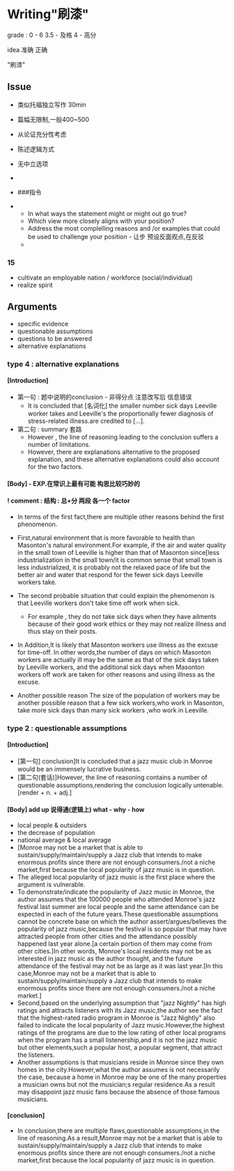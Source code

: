 # Writing"刷漆"

grade : 0 - 6 3.5 - 及格 4 - 高分

idea 准确 正确

"刷漆"

## Issue

* 类似托福独立写作 30min

* 篇幅无限制,一般400~500

* 从论证充分性考虑

* 陈述逻辑方式

* 无中立选项

* ​

* ###指令

* * In what ways the statement might or might out go true?
  * Which view more closely aligns with your position?
  * Address the most complelling reasons and /or examples that could be used to challenge your position - 让步 预设反面观点,在反驳
  * ​

### 15

* cultivate an employable nation / workforce  (social/individual)
* realize spirit 

## Arguments

* specific evidence
* questionable assumptions
* questions to be answered
* alternative explanations

### type 4 : alternative explanations

#### [Introduction]

* 第一句 : 题中说明的conclusion  - 非得分点 注意改写后 信息错误 
  * It is concluded that [名词化] the smaller number sick days Leeville worker takes and Leeville's the proportionally fewer diagnosis of stress-related illness.are credited to [...].
* 第二句 : summary 套路
  * However , the line of reasoning leading to the conclusion suffers a number of limitations.
  * However, there are explanations alternative to the proposed explanation, and these alternative explanations could also account for the two factors.

#### [Body] - EXP.在常识上最有可能 构思比较巧妙的

#### ! comment : 结构 : 总+分 两段 各一个 factor

* In terms of the first fact,there are multiple other reasons behind the first phenomenon.


* First,natural environment that is more favorable to health than Masonton's natural environment.For example, if the air and  water quality in the small town of Leeville is higher than that of Masonton since[less industrialization in the small town/it is common sense that small town is less industrialized, it is probably not the relaxed pace of life but the better air and water that respond for the fewer sick days Leeville workers take.
* The second probable situation that could explain the phenomenon is that Leeville workers  don't take time off work when sick. 
  * For example , they do not take sick days when they have ailments because of their good work ethics or they may not realize illness and thus stay on their posts.
* In Addition,It is likely that Masonton workers use illness as the excuse for time-off. In other words,the number of days on which Masonton workers are actually ill may be the same as that of the sick days taken by Leeville workers, and the additional sick days when Masonton workers off work are taken for other reasons and using illness as the excuse.
* Another possible reason  The size of the population of workers may be another possible reason that a few sick workers,who work in Masonton, take more sick days than many sick workers ,who work in Leeville.


### type 2 : questionable assumptions

#### [Introduction]

* [第一句] conclusion]It is concluded that a jazz music club in Monroe would be an immensely lucrative business.
* [第二句(套话)]However, the line of reasoning contains a number of questionable assumptions,rendering the conclusion logically untenable. [render + n. + adj.]

#### [Body] add up 说得通(逻辑上) what - why - how

* local people & outsiders 
* the decrease of population 
* national average & local average
* [Monroe may not be a market that is able to sustain/supply/maintain/supply a Jazz  club that intends to make enormous profits since there are not enough consumers./not a niche market,first because the local popularity of jazz music is in question.
* The alleged local popularity of jazz music is the first place where the argument is vulnerable.
* To demonstrate/indicate the popularity of Jazz music in Monroe, the author assumes that the 100000 people who attended Monroe's jazz festival last summer are local people and the same attendance can be expected in each of the future years.These questionable assumptions cannot be concrete base on which the author assert/argues/believes the popularity of jazz music,because the festival is so popular that may have attracted people from other cities and the attendance possibly happened last year alone.[a certain portion of them may come from other cities.]In other words, Monroe's local residents may not be as interested in jazz music as the author thought, and the future attendance of the festival may not be as large as it was last year.[In this case,Monroe may not be a market that is able to sustain/supply/maintain/supply a Jazz  club that intends to make enormous profits since there are not enough consumers./not a niche market.]
* Second,based on the underlying assumption that "jazz Nightly" has high ratings and attracts listeners with its Jazz music,the author see the fact that the highest-rated radio program in Monroe is "Jazz Nightly" also failed to indicate the local popularity of Jazz music.However,the highest ratings of the programs are due to the low rating of other local programs when the program has a small listenership,and it is not the jazz music but other elements,such a popular host, a popular segment, that attract the listeners.
* Another assumptions is that musicians reside in Monroe since they own homes in the city.However,what the author assumes is not necessarily the case, because a home in Monroe  may be one of the many properties  a musician owns but not the musician;s regular residence.As a result may disappoint jazz music fans because the absence of those famous musicians.

#### [conclusion]

* In conclusion,there are multiple flaws,questionable assumptions,in the line of reasoning.As a result,Monroe may not be a market that is able to sustain/supply/maintain/supply a Jazz  club that intends to make enormous profits since there are not enough consumers./not a niche market,first because the local popularity of jazz music is in question. 